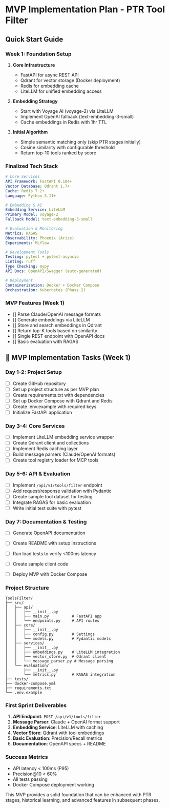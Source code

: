 # MVP Implementation Plan - PTR Tool Filter

## Quick Start Guide

### Week 1: Foundation Setup
1. **Core Infrastructure**
   - FastAPI for async REST API
   - Qdrant for vector storage (Docker deployment)
   - Redis for embedding cache
   - LiteLLM for unified embedding access

2. **Embedding Strategy**
   - Start with Voyage AI (voyage-2) via LiteLLM
   - Implement OpenAI fallback (text-embedding-3-small)
   - Cache embeddings in Redis with 1hr TTL

3. **Initial Algorithm**
   - Simple semantic matching only (skip PTR stages initially)
   - Cosine similarity with configurable threshold
   - Return top-10 tools ranked by score

### Finalized Tech Stack
```yaml
# Core Services
API Framework: FastAPI 0.104+
Vector Database: Qdrant 1.7+
Cache: Redis 7.2+
Language: Python 3.11+

# Embedding & AI
Embedding Service: LiteLLM
Primary Model: voyage-2
Fallback Model: text-embedding-3-small

# Evaluation & Monitoring
Metrics: RAGAS
Observability: Phoenix (Arize)
Experiments: MLflow

# Development Tools
Testing: pytest + pytest-asyncio
Linting: ruff
Type Checking: mypy
API Docs: OpenAPI/Swagger (auto-generated)

# Deployment
Containerization: Docker + Docker Compose
Orchestration: Kubernetes (Phase 2)
```

### MVP Features (Week 1)
- [] Parse Claude/OpenAI message formats
- [] Generate embeddings via LiteLLM
- [] Store and search embeddings in Qdrant
- [] Return top-K tools based on similarity
- [] Single REST endpoint with OpenAPI docs
- [] Basic evaluation with RAGAS

## 🚀 MVP Implementation Tasks (Week 1)

### Day 1-2: Project Setup
- [ ] Create GitHub repository
- [ ] Set up project structure as per MVP plan
- [ ] Create requirements.txt with dependencies
- [ ] Set up Docker Compose with Qdrant and Redis
- [ ] Create .env.example with required keys
- [ ] Initialize FastAPI application

### Day 3-4: Core Services
- [ ] Implement LiteLLM embedding service wrapper
- [ ] Create Qdrant client and collections
- [ ] Implement Redis caching layer
- [ ] Build message parsers (Claude/OpenAI formats)
- [ ] Create tool registry loader for MCP tools

### Day 5-6: API & Evaluation
- [ ] Implement `/api/v1/tools/filter` endpoint
- [ ] Add request/response validation with Pydantic
- [ ] Create sample tool dataset for testing
- [ ] Integrate RAGAS for basic evaluation
- [ ] Write initial test suite with pytest

### Day 7: Documentation & Testing
- [ ] Generate OpenAPI documentation
- [ ] Create README with setup instructions
- [ ] Run load tests to verify <100ms latency
- [ ] Create sample client code
- [ ] Deploy MVP with Docker Compose


### Project Structure
```
ToolsFilter/
├── src/
│   ├── api/
│   │   ├── __init__.py
│   │   ├── main.py          # FastAPI app
│   │   └── endpoints.py     # API routes
│   ├── core/
│   │   ├── __init__.py
│   │   ├── config.py        # Settings
│   │   └── models.py        # Pydantic models
│   ├── services/
│   │   ├── __init__.py
│   │   ├── embeddings.py    # LiteLLM integration
│   │   ├── vector_store.py  # Qdrant client
│   │   └── message_parser.py # Message parsing
│   └── evaluation/
│       ├── __init__.py
│       └── metrics.py       # RAGAS integration
├── tests/
├── docker-compose.yml
├── requirements.txt
└── .env.example
```

### First Sprint Deliverables
1. **API Endpoint**: `POST /api/v1/tools/filter`
2. **Message Parser**: Claude + OpenAI format support
3. **Embedding Service**: LiteLLM with caching
4. **Vector Store**: Qdrant with tool embeddings
5. **Basic Evaluation**: Precision/Recall metrics
6. **Documentation**: OpenAPI specs + README

### Success Metrics
- API latency < 100ms (P95)
- Precision@10 > 60%
- All tests passing
- Docker Compose deployment working

This MVP provides a solid foundation that can be enhanced with PTR stages, historical learning, and advanced features in subsequent phases.
